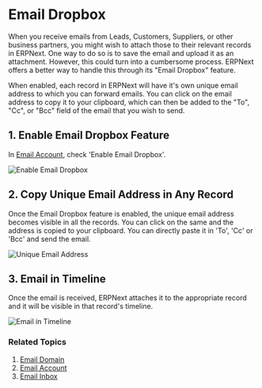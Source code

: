 <!-- add-breadcrumbs -->

# Email Dropbox

When you receive emails from Leads, Customers, Suppliers, or other business partners, you might wish to attach those to their relevant records in ERPNext. One way to do so is to save the email and upload it as an attachment. However, this could turn into a cumbersome process. ERPNext offers a better way to handle this through its "Email Dropbox" feature.

When enabled, each record in ERPNext will have it's own unique email address to which you can forward emails. You can click on the email address to copy it to your clipboard, which can then be added to the "To", "Cc", or "Bcc" field of the email that you wish to send.

## 1. Enable Email Dropbox Feature

In [Email Account](/docs/v12/user/manual/en/setting-up/email/email-account), check 'Enable Email Dropbox'.

<img class="screenshot" alt="Enable Email Dropbox" src="{{docs_base_url}}/assets/img/setup/email/enable_email_dropbox.png">

## 2. Copy Unique Email Address in Any Record

Once the Email Dropbox feature is enabled, the unique email address becomes visible in all the records. You can click on the same and the address is copied to your clipboard. You can directly paste it in 'To', 'Cc' or 'Bcc' and send the email.

<img class="screenshot" alt="Unique Email Address" src="{{docs_base_url}}/assets/img/setup/email/unique_email_address_dropbox.png">

## 3. Email in Timeline

Once the email is received, ERPNext attaches it to the appropriate record and it will be visible in that record's timeline.

<img class="screenshot" alt="Email in Timeline" src="{{docs_base_url}}/assets/img/setup/email/email_in_timeline.png">

### Related Topics
1. [Email Domain](/docs/v12/user/manual/en/setting-up/email/email-domain)
1. [Email Account](/docs/v12/user/manual/en/setting-up/email/email-account)
1. [Email Inbox](/docs/v12/user/manual/en/setting-up/email/email-inbox)
